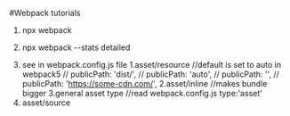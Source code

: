#Webpack tutorials

1. npx webpack
<!-- // for detailed version of execution -->
2. npx webpack --stats detailed

<!-- Custom Configuration -->

3. see in webpack.config.js file
   <!-- Asset modules-->
   1.asset/resource
   <!-- public path -->
   //default is set to auto in webpack5
   // publicPath: 'dist/',
   // publicPath: 'auto',
   // publicPath: '',
   // publicPath: 'https://some-cdn.com/',
   2.asset/inline
   <!-- Inlines a file into a bundle as a data -->
   <!-- doesnt generate a new file in the output directory -->
      <!-- used generally for small assets -->//makes bundle bigger
      <!-- webpack converts asset/file to base 64 string and injects into the bundle -->
      <!-- less http requests needed that are costly in case of tiny files -->
   3.general asset type
      <!-- webpack will decide whteher to import by asset/resource or asset/inline based on size of file -->
      <!-- if > 8 kilobyte=> asset/resource else asset/inline -->
   <!-- we can change this '8kb magic number too' -->//read webpack.config.js
   type:'asset'
4. asset/source
<!-- without any modification as string, file is injected without creating a new file -->
